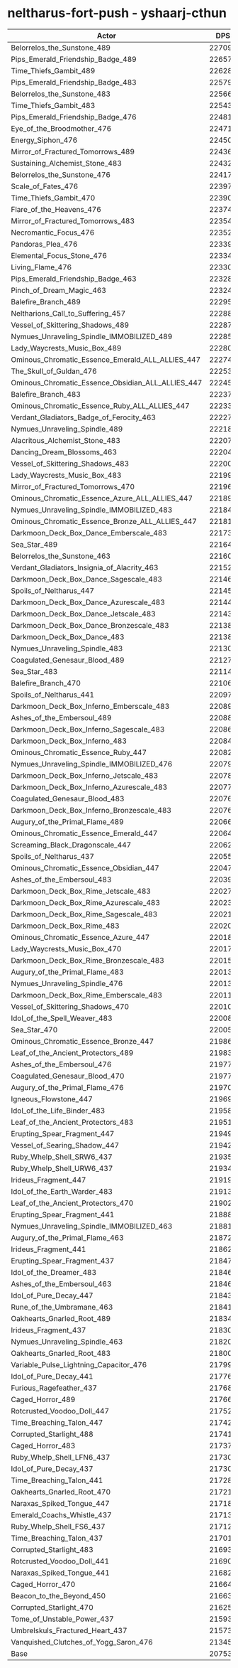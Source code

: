 # neltharus-fort-push - yshaarj-cthun
| Actor | DPS | Increase |
|---|:---:|:---:|
|Belorrelos_the_Sunstone_489|227091|9.42%|
|Pips_Emerald_Friendship_Badge_489|226579|9.18%|
|Time_Thiefs_Gambit_489|226287|9.04%|
|Pips_Emerald_Friendship_Badge_483|225797|8.80%|
|Belorrelos_the_Sunstone_483|225663|8.74%|
|Time_Thiefs_Gambit_483|225435|8.63%|
|Pips_Emerald_Friendship_Badge_476|224816|8.33%|
|Eye_of_the_Broodmother_476|224710|8.28%|
|Energy_Siphon_476|224503|8.18%|
|Mirror_of_Fractured_Tomorrows_489|224364|8.11%|
|Sustaining_Alchemist_Stone_483|224325|8.09%|
|Belorrelos_the_Sunstone_476|224171|8.02%|
|Scale_of_Fates_476|223976|7.92%|
|Time_Thiefs_Gambit_470|223907|7.89%|
|Flare_of_the_Heavens_476|223741|7.81%|
|Mirror_of_Fractured_Tomorrows_483|223543|7.71%|
|Necromantic_Focus_476|223526|7.71%|
|Pandoras_Plea_476|223390|7.64%|
|Elemental_Focus_Stone_476|223344|7.62%|
|Living_Flame_476|223302|7.60%|
|Pips_Emerald_Friendship_Badge_463|223282|7.59%|
|Pinch_of_Dream_Magic_463|223247|7.57%|
|Balefire_Branch_489|222953|7.43%|
|Neltharions_Call_to_Suffering_457|222886|7.40%|
|Vessel_of_Skittering_Shadows_489|222872|7.39%|
|Nymues_Unraveling_Spindle_IMMOBILIZED_489|222852|7.38%|
|Lady_Waycrests_Music_Box_489|222805|7.36%|
|Ominous_Chromatic_Essence_Emerald_ALL_ALLIES_447|222748|7.33%|
|The_Skull_of_Guldan_476|222536|7.23%|
|Ominous_Chromatic_Essence_Obsidian_ALL_ALLIES_447|222457|7.19%|
|Balefire_Branch_483|222376|7.15%|
|Ominous_Chromatic_Essence_Ruby_ALL_ALLIES_447|222330|7.13%|
|Verdant_Gladiators_Badge_of_Ferocity_463|222277|7.10%|
|Nymues_Unraveling_Spindle_489|222184|7.06%|
|Alacritous_Alchemist_Stone_483|222073|7.01%|
|Dancing_Dream_Blossoms_463|222044|6.99%|
|Vessel_of_Skittering_Shadows_483|222000|6.97%|
|Lady_Waycrests_Music_Box_483|221990|6.97%|
|Mirror_of_Fractured_Tomorrows_470|221966|6.95%|
|Ominous_Chromatic_Essence_Azure_ALL_ALLIES_447|221891|6.92%|
|Nymues_Unraveling_Spindle_IMMOBILIZED_483|221845|6.90%|
|Ominous_Chromatic_Essence_Bronze_ALL_ALLIES_447|221816|6.88%|
|Darkmoon_Deck_Box_Dance_Emberscale_483|221731|6.84%|
|Sea_Star_489|221648|6.80%|
|Belorrelos_the_Sunstone_463|221606|6.78%|
|Verdant_Gladiators_Insignia_of_Alacrity_463|221526|6.74%|
|Darkmoon_Deck_Box_Dance_Sagescale_483|221464|6.71%|
|Spoils_of_Neltharus_447|221451|6.71%|
|Darkmoon_Deck_Box_Dance_Azurescale_483|221441|6.70%|
|Darkmoon_Deck_Box_Dance_Jetscale_483|221438|6.70%|
|Darkmoon_Deck_Box_Dance_Bronzescale_483|221383|6.67%|
|Darkmoon_Deck_Box_Dance_483|221382|6.67%|
|Nymues_Unraveling_Spindle_483|221304|6.64%|
|Coagulated_Genesaur_Blood_489|221272|6.62%|
|Sea_Star_483|221144|6.56%|
|Balefire_Branch_470|221068|6.52%|
|Spoils_of_Neltharus_441|220973|6.48%|
|Darkmoon_Deck_Box_Inferno_Emberscale_483|220897|6.44%|
|Ashes_of_the_Embersoul_489|220881|6.43%|
|Darkmoon_Deck_Box_Inferno_Sagescale_483|220867|6.42%|
|Darkmoon_Deck_Box_Inferno_483|220842|6.41%|
|Ominous_Chromatic_Essence_Ruby_447|220820|6.40%|
|Nymues_Unraveling_Spindle_IMMOBILIZED_476|220793|6.39%|
|Darkmoon_Deck_Box_Inferno_Jetscale_483|220786|6.39%|
|Darkmoon_Deck_Box_Inferno_Azurescale_483|220772|6.38%|
|Coagulated_Genesaur_Blood_483|220761|6.37%|
|Darkmoon_Deck_Box_Inferno_Bronzescale_483|220760|6.37%|
|Augury_of_the_Primal_Flame_489|220661|6.33%|
|Ominous_Chromatic_Essence_Emerald_447|220641|6.32%|
|Screaming_Black_Dragonscale_447|220625|6.31%|
|Spoils_of_Neltharus_437|220557|6.28%|
|Ominous_Chromatic_Essence_Obsidian_447|220479|6.24%|
|Ashes_of_the_Embersoul_483|220397|6.20%|
|Darkmoon_Deck_Box_Rime_Jetscale_483|220273|6.14%|
|Darkmoon_Deck_Box_Rime_Azurescale_483|220239|6.12%|
|Darkmoon_Deck_Box_Rime_Sagescale_483|220212|6.11%|
|Darkmoon_Deck_Box_Rime_483|220203|6.10%|
|Ominous_Chromatic_Essence_Azure_447|220182|6.09%|
|Lady_Waycrests_Music_Box_470|220171|6.09%|
|Darkmoon_Deck_Box_Rime_Bronzescale_483|220152|6.08%|
|Augury_of_the_Primal_Flame_483|220132|6.07%|
|Nymues_Unraveling_Spindle_476|220131|6.07%|
|Darkmoon_Deck_Box_Rime_Emberscale_483|220114|6.06%|
|Vessel_of_Skittering_Shadows_470|220106|6.06%|
|Idol_of_the_Spell_Weaver_483|220080|6.05%|
|Sea_Star_470|220058|6.03%|
|Ominous_Chromatic_Essence_Bronze_447|219863|5.94%|
|Leaf_of_the_Ancient_Protectors_489|219836|5.93%|
|Ashes_of_the_Embersoul_476|219777|5.90%|
|Coagulated_Genesaur_Blood_470|219771|5.90%|
|Augury_of_the_Primal_Flame_476|219705|5.86%|
|Igneous_Flowstone_447|219698|5.86%|
|Idol_of_the_Life_Binder_483|219589|5.81%|
|Leaf_of_the_Ancient_Protectors_483|219510|5.77%|
|Erupting_Spear_Fragment_447|219499|5.77%|
|Vessel_of_Searing_Shadow_447|219422|5.73%|
|Ruby_Whelp_Shell_SRW6_437|219357|5.70%|
|Ruby_Whelp_Shell_URW6_437|219342|5.69%|
|Irideus_Fragment_447|219198|5.62%|
|Idol_of_the_Earth_Warder_483|219139|5.59%|
|Leaf_of_the_Ancient_Protectors_470|219021|5.53%|
|Erupting_Spear_Fragment_441|218888|5.47%|
|Nymues_Unraveling_Spindle_IMMOBILIZED_463|218810|5.43%|
|Augury_of_the_Primal_Flame_463|218721|5.39%|
|Irideus_Fragment_441|218624|5.34%|
|Erupting_Spear_Fragment_437|218476|5.27%|
|Idol_of_the_Dreamer_483|218467|5.27%|
|Ashes_of_the_Embersoul_463|218461|5.27%|
|Idol_of_Pure_Decay_447|218434|5.25%|
|Rune_of_the_Umbramane_463|218418|5.24%|
|Oakhearts_Gnarled_Root_489|218345|5.21%|
|Irideus_Fragment_437|218300|5.19%|
|Nymues_Unraveling_Spindle_463|218203|5.14%|
|Oakhearts_Gnarled_Root_483|218005|5.05%|
|Variable_Pulse_Lightning_Capacitor_476|217991|5.04%|
|Idol_of_Pure_Decay_441|217768|4.93%|
|Furious_Ragefeather_437|217683|4.89%|
|Caged_Horror_489|217661|4.88%|
|Rotcrusted_Voodoo_Doll_447|217521|4.81%|
|Time_Breaching_Talon_447|217429|4.77%|
|Corrupted_Starlight_488|217415|4.76%|
|Caged_Horror_483|217372|4.74%|
|Ruby_Whelp_Shell_LFN6_437|217309|4.71%|
|Idol_of_Pure_Decay_437|217307|4.71%|
|Time_Breaching_Talon_441|217283|4.70%|
|Oakhearts_Gnarled_Root_470|217210|4.66%|
|Naraxas_Spiked_Tongue_447|217189|4.65%|
|Emerald_Coachs_Whistle_437|217139|4.63%|
|Ruby_Whelp_Shell_FS6_437|217123|4.62%|
|Time_Breaching_Talon_437|217012|4.57%|
|Corrupted_Starlight_483|216937|4.53%|
|Rotcrusted_Voodoo_Doll_441|216905|4.52%|
|Naraxas_Spiked_Tongue_441|216825|4.48%|
|Caged_Horror_470|216649|4.39%|
|Beacon_to_the_Beyond_450|216639|4.39%|
|Corrupted_Starlight_470|216251|4.20%|
|Tome_of_Unstable_Power_437|215933|4.05%|
|Umbrelskuls_Fractured_Heart_437|215736|3.95%|
|Vanquished_Clutches_of_Yogg_Saron_476|213459|2.85%|
|Base|207534|0.00%|
